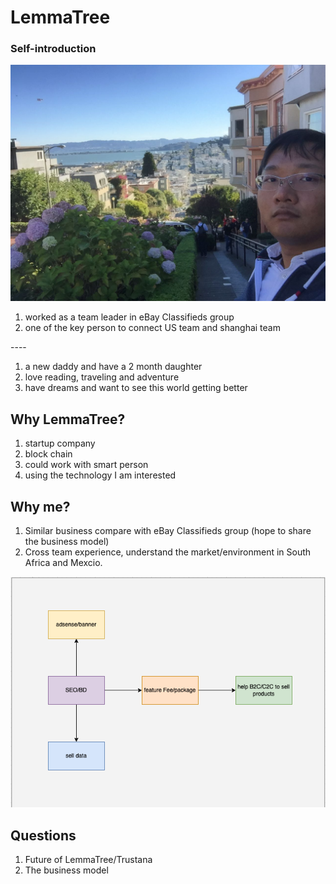 # LemmaTree

### Self-introduction

![Lombard street](.gitbook/assets/1.jpeg)

1. worked as a team leader in eBay Classifieds group
2. one of the key person to connect US team and shanghai team

\----

1. a new daddy and have a 2 month daughter
2. love reading, traveling and adventure
3. have dreams and want to see this world getting better

## Why LemmaTree?

1. startup company
2. block chain&#x20;
3. could work with smart person
4. using the technology I am interested



## Why me?

1. Similar business compare with eBay Classifieds group (hope to share the business model)
2. Cross team experience, understand the market/environment in South Africa and Mexcio.

![](<.gitbook/assets/image (2).png>)

## Questions

1. Future of LemmaTree/Trustana
2. The business model&#x20;

